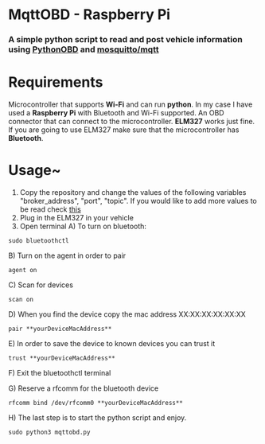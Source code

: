 # MqttOBD - Raspberry Pi
### A simple python script to read and post vehicle information using [**PythonOBD**](https://python-obd.readthedocs.io) and [**mosquitto/mqtt**](https://mosquitto.org)
# Requirements
 Microcontroller that supports **Wi-Fi** and can run **python**. In my case I have used a **Raspberry Pi** with Bluetooth and Wi-Fi supported.
 An OBD connector that can connect to the microcontroller. **ELM327** works just fine. If you are going to use ELM327 make sure that the microcontroller has **Bluetooth**.
# Usage~
1. Copy the repository and change the values of the following variables "broker_address", "port", "topic". If you would like to add more values to be read check [this](https://python-obd.readthedocs.io/en/latest/Command%20Tables/)
2. Plug in the ELM327 in your vehicle
3. Open terminal 
A) To turn on bluetooth:
```
sudo bluetoothctl
```
B) Turn on the agent in order to pair
```
agent on
```
C) Scan for devices
```
scan on
```
D) When you find the device copy the mac address XX:XX:XX:XX:XX:XX
```
pair **yourDeviceMacAddress**
```
E) In order to save the device to known devices you can trust it
```
trust **yourDeviceMacAddress**
```
F) Exit the bluetoothctl terminal 

G) Reserve a rfcomm for the bluetooth device

```
rfcomm bind /dev/rfcomm0 **yourDeviceMacAddress**
```
H) The last step is to start the python script and enjoy.
```
sudo python3 mqttobd.py
```




